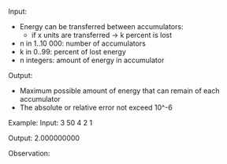 Input:
- Energy can be transferred between accumulators:
    - if x units are transferred -> k percent is lost
- n in 1..10 000: number of accumulators
- k in 0..99: percent of lost energy
- n integers: amount of energy in accumulator

Output:
- Maximum possible amount of energy that can remain of each accumulator
- The absolute or relative error not exceed 10^-6

Example:
Input:
3 50
4 2 1

Output:
2.000000000

Observation:
